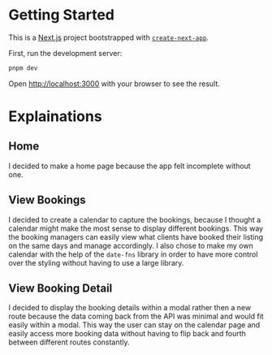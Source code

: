 # Getting Started

This is a [Next.js](https://nextjs.org/) project bootstrapped with [`create-next-app`](https://github.com/vercel/next.js/tree/canary/packages/create-next-app).

First, run the development server:

```bash
pnpm dev
```

Open [http://localhost:3000](http://localhost:3000) with your browser to see the result.

# Explainations

## Home 

I decided to make a home page because the app felt incomplete without one.

## View Bookings

I decided to create a calendar to capture the bookings, because I thought a calendar might make the most sense to display different bookings. This way the booking managers can easily view what clients have booked their listing on the same days and manage accordingly. I also chose to make my own calendar with the help of the ```date-fns``` library in order to have more control over the styling without having to use a large library.

## View Booking Detail

I decided to display the booking details within a modal rather then a new route because the data coming back from the API was minimal and would fit easily within a modal. This way the user can stay on the calendar page and easily access more booking data without having to flip back and fourth between different routes constantly.